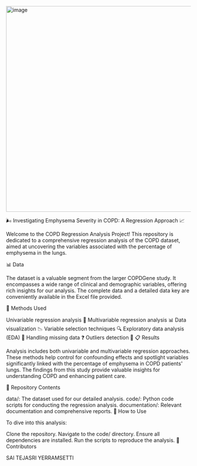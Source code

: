 <img width="561" alt="image" src="https://github.com/saitejasri1/-Investigating-Emphysema-Severity-in-COPD-A-Regression-Approach-/assets/56059838/3544ff72-b3c4-4a75-8753-b8d4718c0687">

🌬️ Investigating Emphysema Severity in COPD: A Regression Approach 📈

Welcome to the COPD Regression Analysis Project! This repository is dedicated to a comprehensive regression analysis of the COPD dataset, aimed at uncovering the variables associated with the percentage of emphysema in the lungs.

📊 Data

The dataset is a valuable segment from the larger COPDGene study. It encompasses a wide range of clinical and demographic variables, offering rich insights for our analysis. The complete data and a detailed data key are conveniently available in the Excel file provided.

🔬 Methods Used

Univariable regression analysis 📏
Multivariable regression analysis 📊
Data visualization 📉
Variable selection techniques 🔍
Exploratory data analysis (EDA) 🔎
Handling missing data ❓
Outliers detection 📍
📋 Results

Analysis includes both univariable and multivariable regression approaches. These methods help control for confounding effects and spotlight variables significantly linked with the percentage of emphysema in COPD patients' lungs. The findings from this study provide valuable insights for understanding COPD and enhancing patient care.

📁 Repository Contents

data/: The dataset used for our detailed analysis.
code/: Python code scripts for conducting the regression analysis.
documentation/: Relevant documentation and comprehensive reports.
🚀 How to Use

To dive into this analysis:

Clone the repository.
Navigate to the code/ directory.
Ensure all dependencies are installed.
Run the scripts to reproduce the analysis.
👥 Contributors

SAI TEJASRI YERRAMSETTI
